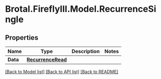 # Brotal.FireflyIII.Model.RecurrenceSingle

## Properties

Name | Type | Description | Notes
------------ | ------------- | ------------- | -------------
**Data** | [**RecurrenceRead**](RecurrenceRead.md) |  | 

[[Back to Model list]](../../README.md#documentation-for-models) [[Back to API list]](../../README.md#documentation-for-api-endpoints) [[Back to README]](../../README.md)

